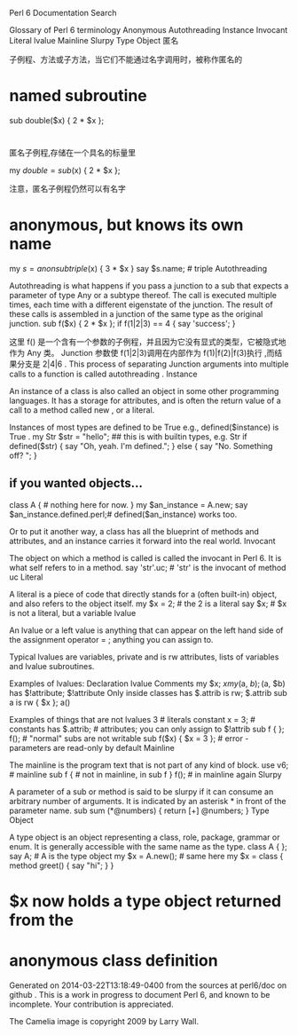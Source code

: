  Perl 6 Documentation
Search 

Glossary of Perl 6 terminology
Anonymous
Autothreading
Instance
Invocant
Literal
lvalue
Mainline
Slurpy
Type Object 匿名

子例程、方法或子方法，当它们不能通过名字调用时，被称作匿名的
# named subroutine
sub double($x) { 2 * $x };
# 
匿名子例程,存储在一个具名的标量里

my $double = sub ($x) { 2 * $x };

注意，匿名子例程仍然可以有名字
# anonymous, but knows its own name
my $s = 
anon
 sub triple($x) { 3 * $x }
say $s.name;        # triple Autothreading

Autothreading is what happens if you pass a junction to a sub that expects a parameter of type Any or a subtype thereof. The call is executed multiple times, each time with a different eigenstate of the junction. The result of these calls is assembled in a junction of the same type as the original junction.
sub f($x) { 2 * $x };
if f(1|2|3) == 4 {
    say 'success';
}

这里  f()  是一个含有一个参数的子例程，并且因为它没有显式的类型，它被隐式地作为 Any 类。  Junction  参数使  f(1|2|3)调用在内部作为   f(1)|f(2)|f(3)执行 ,而结果分支是  2|4|6 . This process of separating Junction arguments into multiple calls to a function is called autothreading . Instance

An instance of a class is also called an object in some other programming languages. It has a storage for attributes, and is often the return value of a call to a method called new , or a literal.

Instances of most types are defined to be True e.g., defined($instance) is True .
my Str $str = "hello";  ## this is with builtin types, e.g. Str
if defined($str) {
    say "Oh, yeah. I'm defined.";
} else {
    say "No. Something off? ";
}
## if you wanted objects...
class A {
    # nothing here for now.
}
my $an_instance = A.new;
say $an_instance.defined.perl;# defined($an_instance) works too.

Or to put it another way, a class has all the blueprint of methods and attributes, and an instance carries it forward into the real world. Invocant

The object on which a method is called is called the invocant in Perl 6. It is what self refers to in a method.
say 'str'.uc;   # 'str' is the invocant of method uc Literal

A literal is a piece of code that directly stands for a (often built-in) object, and also refers to the object itself.
my $x = 2;      # the 2 is a literal
say $x;         # $x is not a literal, but a variable lvalue

An lvalue or a left value is anything that can appear on the left hand side of the assignment operator = ; anything you can assign to.

Typical lvalues are variables, private and is rw attributes, lists of variables and lvalue subroutines.

Examples of lvalues:
Declaration             lvalue          Comments
my $x;                  $x
my ($a, $b);            ($a, $b)
has $!attribute;        $!attribute     Only inside classes
has $.attrib is rw;     $.attrib
sub a is rw { $x };     a()

Examples of things that are not lvalues
3                        # literals
constant x = 3;          # constants
has $.attrib;            # attributes; you can only assign to $!attrib
sub f { }; f();          # "normal" subs are not writable
sub f($x) { $x = 3 };    # error - parameters are read-only by default Mainline

The mainline is the program text that is not part of any kind of block.
use v6;     # mainline
sub f {
            # not in mainline, in sub f
}
f();        # in mainline again Slurpy

A parameter of a sub or method is said to be slurpy if it can consume an arbitrary number of arguments. It is indicated by an asterisk * in front of the parameter name.
sub sum (*@numbers) {
    return [+] @numbers;
} Type Object

A type object is an object representing a class, role, package, grammar or enum. It is generally accessible with the same name as the type.
class A { };
say A;              # A is the type object
my $x = A.new();    # same here
my $x = class {
    method greet() {
        say "hi";
    }
}
# $x now holds a type object returned from the
# anonymous class definition


Generated on 2014-03-22T13:18:49-0400 from the sources at perl6/doc on github . This is a work in progress to document Perl 6, and known to be incomplete. Your contribution is appreciated.

The Camelia image is copyright 2009 by Larry Wall.

